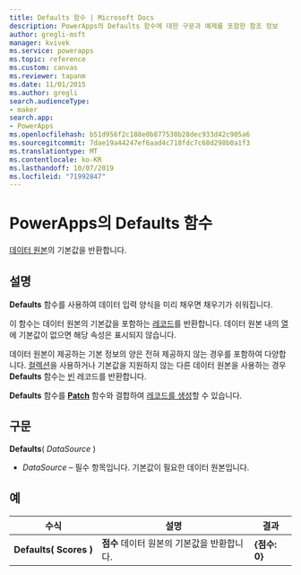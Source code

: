 ```yaml
---
title: Defaults 함수 | Microsoft Docs
description: PowerApps의 Defaults 함수에 대한 구문과 예제를 포함한 참조 정보
author: gregli-msft
manager: kvivek
ms.service: powerapps
ms.topic: reference
ms.custom: canvas
ms.reviewer: tapanm
ms.date: 11/01/2015
ms.author: gregli
search.audienceType:
- maker
search.app:
- PowerApps
ms.openlocfilehash: b51d956f2c188e0b877530b28dec933d42c905a6
ms.sourcegitcommit: 7dae19a44247ef6aad4c718fdc7c68d298b0a1f3
ms.translationtype: MT
ms.contentlocale: ko-KR
ms.lasthandoff: 10/07/2019
ms.locfileid: "71992847"
---
```

# <a name="defaults-function-in-powerapps"></a>PowerApps의 Defaults 함수
[데이터 원본](../working-with-data-sources.md)의 기본값을 반환합니다.  

## <a name="description"></a>설명
**Defaults** 함수를 사용하여 데이터 입력 양식을 미리 채우면 채우기가 쉬워집니다.

이 함수는 데이터 원본의 기본값을 포함하는 [레코드](../working-with-tables.md#records)를 반환합니다.  데이터 원본 내의 [열](../working-with-tables.md#columns)에 기본값이 없으면 해당 속성은 표시되지 않습니다.

데이터 원본이 제공하는 기본 정보의 양은 전혀 제공하지 않는 경우를 포함하여 다양합니다.  [컬렉션](../working-with-data-sources.md#collections)을 사용하거나 기본값을 지원하지 않는 다른 데이터 원본을 사용하는 경우 **Defaults** 함수는 [빈](function-isblank-isempty.md) 레코드를 반환합니다.

**Defaults** 함수를 **[Patch](function-patch.md)** 함수와 결합하여 [레코드를 생성](../working-with-data-sources.md)할 수 있습니다.

## <a name="syntax"></a>구문
**Defaults**( *DataSource* )

* *DataSource* – 필수 항목입니다. 기본값이 필요한 데이터 원본입니다.

## <a name="examples"></a>예

| 수식 | 설명 | 결과 |
| --- | --- | --- |
| **Defaults(&nbsp;Scores&nbsp;)** |**점수** 데이터 원본의 기본값을 반환합니다. |**{점수: 0}** |

